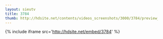 ```yaml
---
layout: sieutv
title: 3784
thumb: http://hdsite.net/contents/videos_screenshots/3000/3784/preview_360p.mp4.jpg
---
```

{% include iframe src='http://hdsite.net/embed/3784' %}
 
